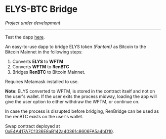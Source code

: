 # ELYS-BTC Bridge

*Project under development*

-------------
Test the dapp [here](https://elysbtc.netlify.app/).

An easy-to-use dapp to bridge ELYS token *(Fantom)* as Bitcoin to the Bitcoin Mainnet in the following steps:
1. Converts **ELYS** to **WFTM**
2. Converts **WFTM** to **RenBTC**
3. Bridges **RenBTC** to Bitcoin Mainnet.

Requires Metamask installed to use.

**Note**: ELYS converted to WFTM, is stored in the contract itself and not on the user's wallet. If the user exits the process midway, loading the app will give the user option to either withdraw the WFTM, or continue on.

In case the process is disrupted before bridging, RenBridge can be used as the renBTC exists on the user's wallet.

Swap contract deployed at [0xE4A417A7C1336E8aB142a40361c8606FA5a4bD10](https://ftmscan.com/address/0xE4A417A7C1336E8aB142a40361c8606FA5a4bD10).
